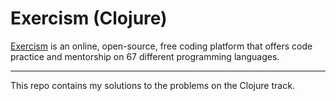 # Exercism (Clojure)

[Exercism](https://exercism.org/) is an online, open-source, free coding platform that offers code practice and mentorship on 67 different programming languages.

---

This repo contains my solutions to the problems on the Clojure track.
